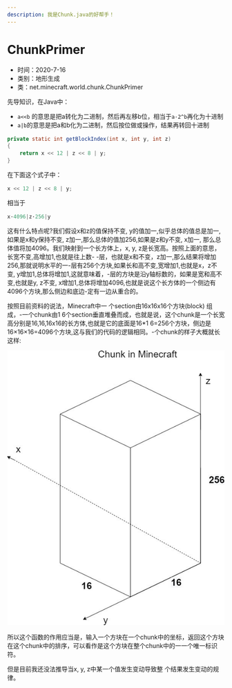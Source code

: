 ```yaml
---
description: 我是Chunk.java的好帮手！
---
```


# ChunkPrimer

* 时间：2020-7-16
* 类别：地形生成
* 类：net.minecraft.world.chunk.ChunkPrimer

先导知识，在Java中：

* `a<<b` 的意思是把a转化为二进制，然后再左移b位，相当于`a·2^b`再化为十进制
* `a|b`的意思是把a和b化为二进制，然后按位做或操作，结果再转回十进制

```java
private static int getBlockIndex(int x, int y, int z)
{
    return x << 12 | z << 8 | y;
}
```

在下面这个式子中：

```java
x << 12 | z << 8 | y;
```

相当于

```java
x·4096|z·256|y
```

这有什么特点呢?我们假设x和z的值保持不变, y的值加一,似乎总体的值总是加一,如果是x和y保持不变, z加一,那么总体的值加256,如果是z和y不变, x加一, 那么总体值将加4096。我们映射到一个长方体上，x, y, z是长宽高。按照上面的意思，长宽不变,高增加1,也就是往上数- -层，也就是x和不变，z加一,那么结果将增加256,那就说明水平的一-层有256个方块,如果长和高不变,宽增加1,也就是x，z不变, y增加1,总体将增加1,这就意味着，-层的方块是沿y轴标数的，如果是宽和高不变,也就是y, z不变, x增加1,总体将增加4096,也就是说这个长方体的一个侧边有4096个方块,那么侧边和底边-定有一边从重合的。

按照目前资料的说法，Minecraft中一 个section由16x16x16个方块\(block\) 组成，-一个chunk由1 6个section垂直堆叠而成，也就是说，这个chunk是一个长宽高分别是16,16,16x16的长方体,也就是它的底面是16\*1 6=256个方块，侧边是16×16×16=4096个方块,这与我们的代码的逻辑相同。-个chunk的样子大概就长这样:

![chunk](../.gitbook/assets/chunkprimer-chunk.jpg)

所以这个函数的作用应当是，输入一个方块在一个chunk中的坐标，返回这个方块在这个chunk中的排序，可以看作是这个方块在整个chunk中的一一个唯一标识符。

但是目前我还没法推导当x, y, z中某一个值发生变动导致整 个结果发生变动的规律。

